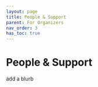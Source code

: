 ```yaml
---
layout: page
title: People & Support
parent: For Organizers
nav_order: 3
has_toc: true
---
```


# People & Support

add a blurb
